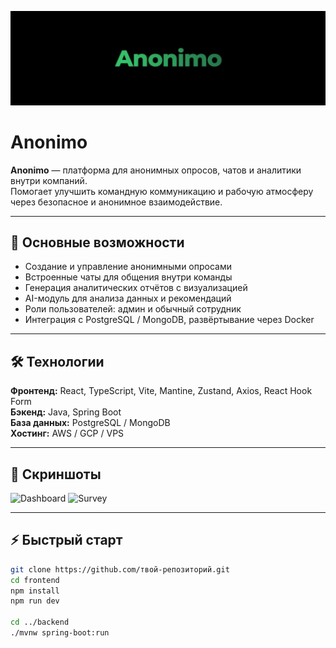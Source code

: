 
<!-- Баннер проекта -->
![Anonimo Banner](./frontend/src/assets/readme/anonimo_1.png)

# Anonimo 
**Anonimo** — платформа для анонимных опросов, чатов и аналитики внутри компаний.  
Помогает улучшить командную коммуникацию и рабочую атмосферу через безопасное и анонимное взаимодействие.

---

## 🚀 Основные возможности
- Создание и управление анонимными опросами  
- Встроенные чаты для общения внутри команды  
- Генерация аналитических отчётов с визуализацией  
- AI-модуль для анализа данных и рекомендаций  
- Роли пользователей: админ и обычный сотрудник  
- Интеграция с PostgreSQL / MongoDB, развёртывание через Docker

---

## 🛠 Технологии
**Фронтенд:** React, TypeScript, Vite, Mantine, Zustand, Axios, React Hook Form  
**Бэкенд:** Java, Spring Boot  
**База данных:** PostgreSQL / MongoDB  
**Хостинг:** AWS / GCP / VPS  

---

## 📸 Скриншоты
![Dashboard](./assets/anonimo_2.png)
![Survey](./assets/anonimo_3.png)

---

## ⚡ Быстрый старт
```bash
git clone https://github.com/твой-репозиторий.git
cd frontend
npm install
npm run dev

cd ../backend
./mvnw spring-boot:run


